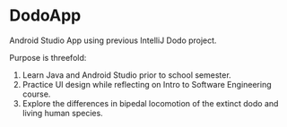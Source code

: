 # DodoApp
Android Studio App using previous IntelliJ Dodo project.

Purpose is threefold:
  1. Learn Java and Android Studio prior to school semester.
  2. Practice UI design while reflecting on Intro to Software Engineering course.
  3. Explore the differences in bipedal locomotion of the extinct dodo and living human species.
